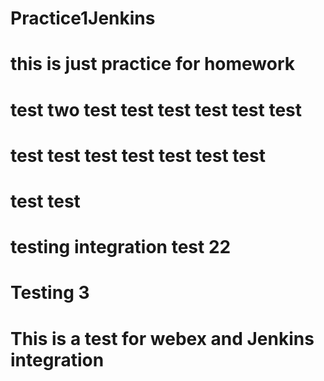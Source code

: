 # Practice1Jenkins
# this is just practice for homework
# test two test test test test test test
# test test test test test test test
# test test
# testing integration test 22
# Testing 3
# This is a test for webex and Jenkins integration
